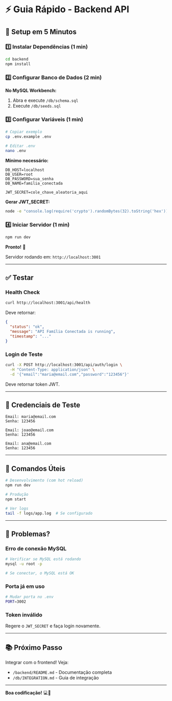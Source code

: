 # ⚡ Guia Rápido - Backend API

## 🚀 Setup em 5 Minutos

### 1️⃣ Instalar Dependências (1 min)

```bash
cd backend
npm install
```

### 2️⃣ Configurar Banco de Dados (2 min)

**No MySQL Workbench:**

1. Abra e execute `/db/schema.sql`
2. Execute `/db/seeds.sql`

### 3️⃣ Configurar Variáveis (1 min)

```bash
# Copiar exemplo
cp .env.example .env

# Editar .env
nano .env
```

**Mínimo necessário:**

```env
DB_HOST=localhost
DB_USER=root
DB_PASSWORD=sua_senha
DB_NAME=familia_conectada

JWT_SECRET=cole_chave_aleatoria_aqui
```

**Gerar JWT_SECRET:**

```bash
node -e "console.log(require('crypto').randomBytes(32).toString('hex'))"
```

### 4️⃣ Iniciar Servidor (1 min)

```bash
npm run dev
```

**Pronto!** 🎉

Servidor rodando em: `http://localhost:3001`

---

## ✅ Testar

### Health Check

```bash
curl http://localhost:3001/api/health
```

Deve retornar:

```json
{
  "status": "ok",
  "message": "API Família Conectada is running",
  "timestamp": "..."
}
```

### Login de Teste

```bash
curl -X POST http://localhost:3001/api/auth/login \
  -H "Content-Type: application/json" \
  -d '{"email":"maria@email.com","password":"123456"}'
```

Deve retornar token JWT.

---

## 📝 Credenciais de Teste

```
Email: maria@email.com
Senha: 123456

Email: joao@email.com
Senha: 123456

Email: ana@email.com
Senha: 123456
```

---

## 🔧 Comandos Úteis

```bash
# Desenvolvimento (com hot reload)
npm run dev

# Produção
npm start

# Ver logs
tail -f logs/app.log  # Se configurado
```

---

## 🐛 Problemas?

### Erro de conexão MySQL

```bash
# Verificar se MySQL está rodando
mysql -u root -p

# Se conectar, o MySQL está OK
```

### Porta já em uso

```bash
# Mudar porta no .env
PORT=3002
```

### Token inválido

Regere o `JWT_SECRET` e faça login novamente.

---

## 📚 Próximo Passo

Integrar com o frontend! Veja:
- `/backend/README.md` - Documentação completa
- `/db/INTEGRATION.md` - Guia de integração

---

**Boa codificação!** 💻🚀
